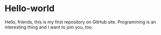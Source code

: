 # Hello-world
Hello, friends, this is my first repository on GitHub site. Programming is an interesting thing and I want to join you, too.
